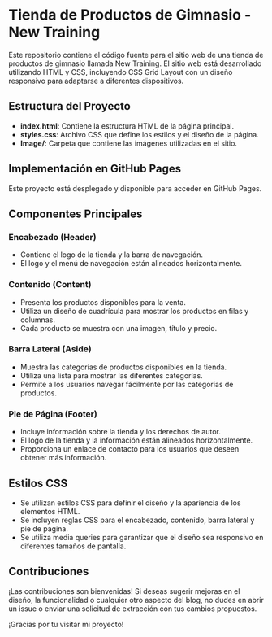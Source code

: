 # Tienda de Productos de Gimnasio - New Training

Este repositorio contiene el código fuente para el sitio web de una tienda de productos de gimnasio llamada New Training. El sitio web está desarrollado utilizando HTML y CSS, incluyendo CSS Grid Layout con un diseño responsivo para adaptarse a diferentes dispositivos.

## Estructura del Proyecto

- **index.html**: Contiene la estructura HTML de la página principal.
- **styles.css**: Archivo CSS que define los estilos y el diseño de la página.
- **Image/**: Carpeta que contiene las imágenes utilizadas en el sitio.

## Implementación en GitHub Pages

Este proyecto está desplegado y disponible para acceder en GitHub Pages. 

## Componentes Principales

### Encabezado (Header)
- Contiene el logo de la tienda y la barra de navegación.
- El logo y el menú de navegación están alineados horizontalmente.

### Contenido (Content)
- Presenta los productos disponibles para la venta.
- Utiliza un diseño de cuadrícula para mostrar los productos en filas y columnas.
- Cada producto se muestra con una imagen, título y precio.

### Barra Lateral (Aside)
- Muestra las categorías de productos disponibles en la tienda.
- Utiliza una lista para mostrar las diferentes categorías.
- Permite a los usuarios navegar fácilmente por las categorías de productos.

### Pie de Página (Footer)
- Incluye información sobre la tienda y los derechos de autor.
- El logo de la tienda y la información están alineados horizontalmente.
- Proporciona un enlace de contacto para los usuarios que deseen obtener más información.

## Estilos CSS
- Se utilizan estilos CSS para definir el diseño y la apariencia de los elementos HTML.
- Se incluyen reglas CSS para el encabezado, contenido, barra lateral y pie de página.
- Se utiliza media queries para garantizar que el diseño sea responsivo en diferentes tamaños de pantalla.

## Contribuciones

¡Las contribuciones son bienvenidas! Si deseas sugerir mejoras en el diseño, la funcionalidad o cualquier otro aspecto del blog, no dudes en abrir un issue o enviar una solicitud de extracción con tus cambios propuestos.

¡Gracias por tu visitar mi proyecto!
